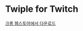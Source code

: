 # Twiple for Twitch
[크롬 웹스토어에서 다운로드](https://chrome.google.com/webstore/detail/twiple-for-twitch/himidgenjlehokdnlegimpcedfdmmbop)
